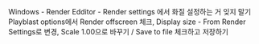 Windows - Render Edditor - Render settings 에서 화질 설정하는 거 잊지 말기 
<br/>
Playblast options에서 Render offscreen 체크, Display size - From Render Settings로 변경, Scale 1.00으로 바꾸기 / Save to file 체크하고 저장하기
